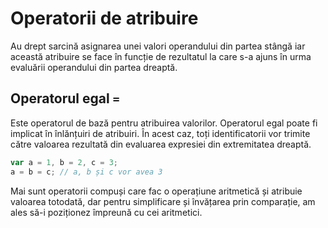 # Operatorii de atribuire

Au drept sarcină asignarea unei valori operandului din partea stângă iar această atribuire se face în funcție de rezultatul la care s-a ajuns în urma evaluării operandului din partea dreaptă.

## Operatorul egal `=`

Este operatorul de bază pentru atribuirea valorilor.
Operatorul egal poate fi implicat în înlănțuiri de atribuiri. În acest caz, toți identificatorii vor trimite către valoarea rezultată din evaluarea expresiei din extremitatea dreaptă.

```javascript
var a = 1, b = 2, c = 3;
a = b = c; // a, b și c vor avea 3
```

Mai sunt operatorii compuși care fac o operațiune aritmetică și atribuie valoarea totodată, dar pentru simplificare și învățarea prin comparație, am ales să-i poziționez împreună cu cei aritmetici.

